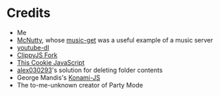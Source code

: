 Credits
=======

* Me
* [McNutty](https://github.com/mcnutty26), whose [music-get](https://github.com/mcnutty26/music-get) was a useful example of a music server
* [youtube-dl](http://rg3.github.io/youtube-dl/)
* [ClippyJS Fork](https://github.com/jasonsperske/clippy.js)
* [This Cookie JavaScript](https://www.quirksmode.org/js/cookies.html)
* [alex030293](https://stackoverflow.com/questions/38485622/delete-folder-containing-files-node-js)'s solution for deleting folder contents
* George Mandis's [Konami-JS](http://konami-js.googlecode.com/)
* The to-me-unknown creator of Party Mode